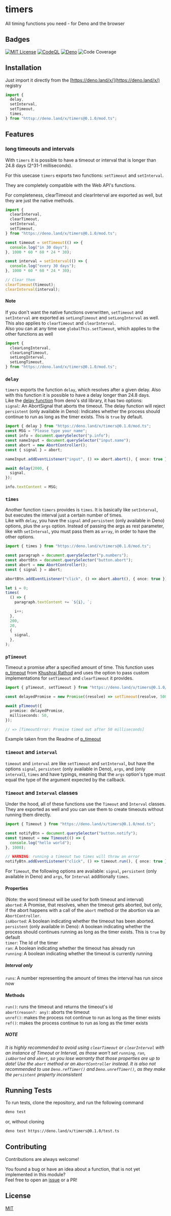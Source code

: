 # timers

All timing functions you need - for Deno and the browser

## Badges

[![MIT License](https://img.shields.io/badge/License-MIT-green.svg)](https://choosealicense.com/licenses/mit/)
[![CodeQL](https://github.com/apollo79/timers/actions/workflows/codeql-analysis.yml/badge.svg)](https://github.com/apollo79/timers/actions/workflows/codeql-analysis.yml)
[![Deno](https://github.com/apollo79/timers/actions/workflows/deno.yml/badge.svg)](https://github.com/apollo79/timers/actions/workflows/deno.yml)
![Code Coverage](https://img.shields.io/static/v1?label=coverage&message=81.5%&color=yellowgreen)


## Installation

Just import it directly from the [https://deno.land/x/](https://deno.land/x/)
registry

```ts
import {
  delay,
  setInterval,
  setTimeout,
  times,
} from "httsp://deno.land/x/timers@0.1.0/mod.ts";
```

## Features

### long timeouts and intervals

With `timers` it is possible to have a timeout or interval that is longer than
24.8 days (2^31-1 milliseconds).

For this usecase `timers` exports two functions: `setTimeout` and `setInterval`.

They are completely compatible with the Web API's functions.

For completeness, clearTimeout and clearInterval are exported as well, but they
are just the native methods.

```ts
import {
  clearInterval,
  clearTimeout,
  setInterval,
  setTimeout,
} from "https://deno.land/x/timers@0.1.0/mod.ts";

const timeout = setTimeout(() => {
  console.log("in 30 days");
}, 1000 * 60 * 60 * 24 * 30);

const interval = setInterval(() => {
  console.log("every 30 days");
}, 1000 * 60 * 60 * 24 * 30);

// Clear them
clearTimeout(timeout);
clearInterval(interval);
```

#### **Note**

If you don't want the native functions overwritten, `setTimeout` and
`setInterval` are exported as `setLongTimeout` and `setLongInterval` as well.
This also applies to `clearTimeout` and `clearInterval`.\
Also you can at any time use `globalThis.setTimeout`, which applies to the other
functions as well

```ts
import {
  clearLongInterval,
  clearLongTimeout,
  setLongInterval,
  setLongTimeout,
} from "https://deno.land/x/timers@0.1.0/mod.ts";
```

### `delay`

`timers` exports the function `delay`, which resolves after a given delay. Also
with this function it is possible to have a delay longer than 24.8 days.\
Like the [delay function](https://deno.land/std/async/delay.ts) from deno's std
library, it has two options:\
`signal`: An AbortSignal that aborts the timeout. The delay function will
reject\
`persistent` (only available in Deno): Indicates whether the process should
continue to run as long as the timer exists. This is `true` by default.

```ts
import { delay } from "https://deno.land/x/timers@0.1.0/mod.ts";
const MSG = "Please type your name";
const info = document.querySelector("p.info");
const nameInput = document.querySelector("input.name");
const abort = new AbortController();
const { signal } = abort;

nameInput.addEventListener("input", () => abort.abort(), { once: true });

await delay(2000, {
  signal,
});

info.textContent = MSG;
```

### `times`

Another function `timers` provides is `times`. It is basically like
`setInterval`, but executes the interval just a certain number of times.\
Like with `delay`, you have the `signal` and `persistent` (only available in
Deno) options, plus the `args` option. Instead of passing the args as rest
parameter, like with `setInterval`, you must pass them as `array`, in order to
have the other options.

```ts
import { times } from "https://deno.land/x/timers@0.1.0/mod.ts";

const paragraph = document.querySelector("p.numbers");
const abortBtn = document.querySelector("button.abort");
const abort = new AbortController();
const { signal } = abort;

abortBtn.addEventListener("click", () => abort.abort(), { once: true });

let i = 0;
times(
  () => {
    paragraph.textContent += `${i}, `;

    i++;
  },
  200,
  20,
  {
    signal,
  },
);
```

### `pTimeout`

Timeout a promise after a specified amount of time. This function uses
[p_timeout](https://deno.land/x/p_timeout@1.0.2) from
[Khushraj Rathod](https://github.com/khrj) and uses the option to pass custom
implementations for `setTimeout` and `clearTimeout` it provides.

```ts
import { pTimeout, setTimeout } from "https://deno.land/x/timers@0.1.0/mod.ts";

const delayedPromise = new Promise((resolve) => setTimeout(resolve, 500));

await pTimeout({
  promise: delayedPromise,
  milliseconds: 50,
});

// => [TimeoutError: Promise timed out after 50 milliseconds]
```

Example taken from the Readme of
[p_timeout](https://deno.land/x/p_timeout@1.0.2)

### `timeout` and `interval`

`timeout` and `interval` are like `setTimeout` and `setInterval`, but have the
options `signal`, `persistent` (only available in Deno), `args`, and (only
`interval`), `times` and have typings, meaning that the `args` option's type
must equal the type of the argument expected by the callback.

### `Timeout` and `Interval` classes

Under the hood, all of these functions use the `Timeout` and `Interval` classes.
They are exported as well and you can use them to create timeouts without
running them directly.

```ts
import { Timeout } from "https://deno.land/x/timers@0.1.0/mod.ts";

const notifyBtn = document.querySelector("button.notify");
const timeout = new Timeout(() => {
  console.log("hello world");
}, 1000);

// WARNING: running a timeout two times will throw an error
notifyBtn.addEventListener("click", () => timeout.run(), { once: true });
```

For `Timeout`, the following options are available: `signal`, `persistent` (only
available in Deno) and `args`, for `Interval` additionally `times`.

#### Properties

(Note: the word timeout will be used for both timeout and interval)\
`aborted`: A Promise, that resolves, when the timeout gets aborted, but only, if
the abort happens with a call of the `abort` method or the abortion via an
`AbortController`.\
`isAborted`: A boolean indicating whether the timeout has been aborted.\
`persistent` (only available in Deno): A boolean indicating whether the process
should continues running as long as the timer exists. This is `true` by default\
`timer`: The Id of the timer\
`ran`: A boolean indicating whether the timeout has already run\
`running`: A boolean indicating whether the timeout is currently running

##### Interval only

`runs`: A number representing the amount of times the interval has run since now

#### Methods

`run()`: runs the timeout and returns the timeout's id\
`abort(reason?: any)`: aborts the timeout\
`unref()`: makes the process not continue to run as long as the timer exists\
`ref()`: makes the process continue to run as long as the timer exists

##### **NOTE**

_It is highly recommended to avoid using `clearTimeout` or `clearInterval` with
an instance of Timeout or Interval, as those won't set `running`, `ran`,
`isAborted` and `abort`, so you lose warranty that those properties are up to
date! Use the `abort` method or an `AbortController` instead. It is also not
recommended to use `Deno.refTimer()` and `Deno.unrefTimer()`, as they make the
`persistent` property inconsistent_

## Running Tests

To run tests, clone the repository, and run the following command

```bash
deno test
```

or, without cloning

```bash
deno test https://deno.land/x/timers@0.1.0/test.ts
```

## Contributing

Contributions are always welcome!

You found a bug or have an idea about a function, that is not yet implemented in
this module?\
Feel free to open an [issue](https://github.com/apollo79/timers/issues/new) or a
PR!

## License

[MIT](https://choosealicense.com/licenses/mit/)
